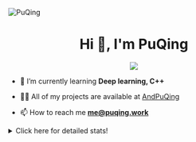 ![PuQing](https://user-images.githubusercontent.com/27223114/171565019-9a56fae6-b08b-421f-99db-7e830da42371.png)

<h1 align="center">Hi 👋, I'm PuQing</h1>

<p align="center">
  <img src="https://github-widgetbox.vercel.app/api/profile?username=AndPuQing&data=followers,repositories,stars,commits"/>
</p>

- 🌱 I’m currently learning **Deep learning, C++**

- 👨‍💻 All of my projects are available at [AndPuQing](https://github.com/AndPuQing)

- 📫 How to reach me **me@puqing.work**

<details>
<summary>Click here for detailed stats!</summary>

<!--START_SECTION:waka-->
**I'm a Night 🦉** 

```text
🌞 Morning    41 commits     ██░░░░░░░░░░░░░░░░░░░░░░░   10.93% 
🌆 Daytime    129 commits    ████████░░░░░░░░░░░░░░░░░   34.4% 
🌃 Evening    111 commits    ███████░░░░░░░░░░░░░░░░░░   29.6% 
🌙 Night      94 commits     ██████░░░░░░░░░░░░░░░░░░░   25.07%

```


📊 **This Week I Spent My Time On** 

```text
💬 Programming Languages: 
JavaScript               7 hrs 18 mins       █████████████████████░░░░   85.45% 
Python                   37 mins             █░░░░░░░░░░░░░░░░░░░░░░░░   7.26% 
C                        26 mins             █░░░░░░░░░░░░░░░░░░░░░░░░   5.17% 
Git                      6 mins              ░░░░░░░░░░░░░░░░░░░░░░░░░   1.18% 
JSON                     1 min               ░░░░░░░░░░░░░░░░░░░░░░░░░   0.24%

🔥 Editors: 
VS Code                  8 hrs 33 mins       █████████████████████████   100.0%

💻 Operating System: 
Windows                  7 hrs 23 mins       █████████████████████░░░░   86.44% 
Mac                      1 hr 9 mins         ███░░░░░░░░░░░░░░░░░░░░░░   13.56%

```


<!--END_SECTION:waka-->
</details>

